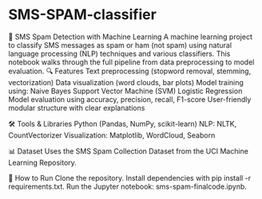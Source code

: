 # SMS-SPAM-classifier
📩 SMS Spam Detection with Machine Learning A machine learning project to classify SMS messages as spam or ham (not spam) using natural language processing (NLP) techniques and various classifiers. This notebook walks through the full pipeline from data preprocessing to model evaluation.
🔍 Features
Text preprocessing (stopword removal, stemming, vectorization)
Data visualization (word clouds, bar plots)
Model training using:
Naive Bayes
Support Vector Machine (SVM)
Logistic Regression
Model evaluation using accuracy, precision, recall, F1-score
User-friendly modular structure with clear explanations

🛠️ Tools & Libraries
Python (Pandas, NumPy, scikit-learn)
NLP: NLTK, CountVectorizer
Visualization: Matplotlib, WordCloud, Seaborn

📊 Dataset
Uses the SMS Spam Collection Dataset from the UCI Machine Learning Repository.

🚀 How to Run
Clone the repository.
Install dependencies with pip install -r requirements.txt.
Run the Jupyter notebook: sms-spam-finalcode.ipynb.
